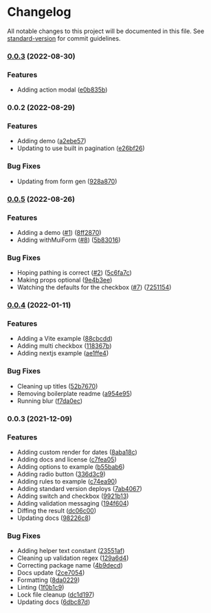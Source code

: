 # Changelog

All notable changes to this project will be documented in this file. See [standard-version](https://github.com/conventional-changelog/standard-version) for commit guidelines.

### [0.0.3](https://github.com/christopher-caldwell/ui-components/compare/v0.0.2...v0.0.3) (2022-08-30)


### Features

* Adding action modal ([e0b835b](https://github.com/christopher-caldwell/ui-components/commit/e0b835b87ecc10a96bae5a4a5b021f2c2618ec2d))

### 0.0.2 (2022-08-29)


### Features

* Adding demo ([a2ebe57](https://github.com/christopher-caldwell/ui-components/commit/a2ebe57c568bc8088627047a3cb9398c1632fc9d))
* Updating to use built in pagination ([e26bf26](https://github.com/christopher-caldwell/ui-components/commit/e26bf26ad82fa1b3dd9ad8e6923c56023db45be0))


### Bug Fixes

* Updating from form gen ([928a870](https://github.com/christopher-caldwell/ui-components/commit/928a87064c4c0827b481db670d0a67b2e9dcda55))

### [0.0.5](https://github.com/christopher-caldwell/mui-form-generator/compare/v0.0.4...v0.0.5) (2022-08-26)


### Features

* Adding a demo ([#1](https://github.com/christopher-caldwell/mui-form-generator/issues/1)) ([8ff2870](https://github.com/christopher-caldwell/mui-form-generator/commit/8ff2870faa0c276be1c9e1381f820cf27c6c746b))
* Adding withMuiForm ([#8](https://github.com/christopher-caldwell/mui-form-generator/issues/8)) ([5b83016](https://github.com/christopher-caldwell/mui-form-generator/commit/5b83016999b8f9b49d20c2c917d4738ca81504cd))


### Bug Fixes

* Hoping pathing is correct ([#2](https://github.com/christopher-caldwell/mui-form-generator/issues/2)) ([5c6fa7c](https://github.com/christopher-caldwell/mui-form-generator/commit/5c6fa7cc20f8067e7c6762cee5d328b8f647a61a))
* Making props optional ([9e4b3ee](https://github.com/christopher-caldwell/mui-form-generator/commit/9e4b3ee1c5770b5de36792a9a11e6bad86a57822))
* Watching the defaults for the checkbox ([#7](https://github.com/christopher-caldwell/mui-form-generator/issues/7)) ([7251154](https://github.com/christopher-caldwell/mui-form-generator/commit/725115470318fcffff51c9912b6d42130150dfdd))

### [0.0.4](https://github.com/christopher-caldwell/mui-form-generator/compare/v0.0.3...v0.0.4) (2022-01-11)


### Features

* Adding a Vite example ([88cbcdd](https://github.com/christopher-caldwell/mui-form-generator/commit/88cbcdd8a22671b41838d40296a7510fc92a33be))
* Adding multi checkbox ([118367b](https://github.com/christopher-caldwell/mui-form-generator/commit/118367bb4325df5314fdd39acd957a5bfb9377d7))
* Adding nextjs example ([ae1ffe4](https://github.com/christopher-caldwell/mui-form-generator/commit/ae1ffe4e39c03267c7befb5be6770320e825ed1c))


### Bug Fixes

* Cleaning up titles ([52b7670](https://github.com/christopher-caldwell/mui-form-generator/commit/52b767042ea742edc99887971c64794bf6a57d59))
* Removing boilerplate readme ([a954e95](https://github.com/christopher-caldwell/mui-form-generator/commit/a954e95e39620e23a2884bd1f2757d0740d7f49c))
* Running blur ([f7da0ec](https://github.com/christopher-caldwell/mui-form-generator/commit/f7da0ecc2d59f90863fb7544e15e370741342a66))

### 0.0.3 (2021-12-09)


### Features

* Adding custom render for dates ([8aba18c](https://github.com/christopher-caldwell/mui-form-generator/commit/8aba18cf86361287442a5f66e9d11e2679059cf1))
* Adding docs and license ([c7fea05](https://github.com/christopher-caldwell/mui-form-generator/commit/c7fea05348e0e9c30da25d174dcb29f70306dfb0))
* Adding options to example ([b55bab6](https://github.com/christopher-caldwell/mui-form-generator/commit/b55bab64596602d19fcbf91d229fbf37f24e2cad))
* Adding radio button ([336d3c9](https://github.com/christopher-caldwell/mui-form-generator/commit/336d3c9505f6bf06bb21c5e762531024bc2bef10))
* Adding rules to example ([c74ea90](https://github.com/christopher-caldwell/mui-form-generator/commit/c74ea90517d01b546e85623ae3368322c611cfae))
* Adding standard version deploys ([7ab4067](https://github.com/christopher-caldwell/mui-form-generator/commit/7ab40671b4809f450b0afdb131ebffbafbda64bb))
* Adding switch and checkbox ([9921b13](https://github.com/christopher-caldwell/mui-form-generator/commit/9921b137c86dcf760a6b01d372fc5edc0106d811))
* Adding validation messaging ([194f604](https://github.com/christopher-caldwell/mui-form-generator/commit/194f60432081c79ed1d3c09531419545cea07b62))
* Diffing the result ([dc06c00](https://github.com/christopher-caldwell/mui-form-generator/commit/dc06c0016577c091d037978c0c804300717decd5))
* Updating docs ([98226c8](https://github.com/christopher-caldwell/mui-form-generator/commit/98226c8d9339e71974e81cd7b02beaa952eb5fd3))


### Bug Fixes

* Adding helper text constant ([23551af](https://github.com/christopher-caldwell/mui-form-generator/commit/23551af7c4cf8e4e51e0ffda86de77e1b0784a33))
* Cleaning up validation regex ([129a6d4](https://github.com/christopher-caldwell/mui-form-generator/commit/129a6d4139efc5a6ee5f385d75f3a7a926e47853))
* Correcting package name ([4b9decd](https://github.com/christopher-caldwell/mui-form-generator/commit/4b9decd9d2d07174112131f70e6f1091c79672ed))
* Docs update ([2ce7054](https://github.com/christopher-caldwell/mui-form-generator/commit/2ce705439cfcaa273ca62498cb957d46f73923f5))
* Formatting ([8da0229](https://github.com/christopher-caldwell/mui-form-generator/commit/8da0229fe50cac54479a4127c49650c22e07a26b))
* Linting ([1f0b1c9](https://github.com/christopher-caldwell/mui-form-generator/commit/1f0b1c903b7099cf231551b5c431110977e60274))
* Lock file cleanup ([dc1d197](https://github.com/christopher-caldwell/mui-form-generator/commit/dc1d1970e15bbf3a6c346e386de80464f0f266f1))
* Updating docs ([6dbc87d](https://github.com/christopher-caldwell/mui-form-generator/commit/6dbc87d82013744b18089ce76771953489c4f29e))

